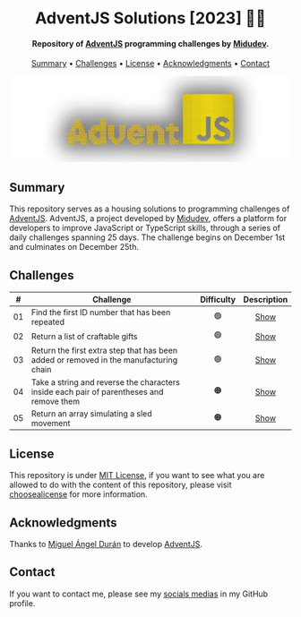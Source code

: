 <h1 align="center">
    AdventJS Solutions [2023] 🎅🎄
</h1>

<h4 align="center">
    Repository of <a href="https://adventjs.dev/es" target="_blank">AdventJS<a> programming challenges by <a href="https://www.linkedin.com/in/midudev/" target="_blank">Midudev</a>.
</h4>

<p align="center">
    <a href="#----summary">Summary</a> •
    <a href="#----challenges">Challenges</a> •
    <a href="#----license">License</a> •
    <a href="#----acknowledgments">Acknowledgments</a> •
    <a href="#----contact">Contact</a>
</p>

<p align="center">
    <img src="./.github/adventjs-logo.png" width="625">
</p>

<h2>
    Summary
</h2>
<p>
    This repository serves as a housing solutions to programming challenges of <a href="https://adventjs.dev/es" target="_blank">AdventJS<a>. AdventJS, a project developed by <a href="https://www.linkedin.com/in/midudev/" target="_blank">Midudev</a>, offers a platform for developers to improve JavaScript or TypeScript skills, through a series of daily challenges spanning 25 days. The challenge begins on December 1st and culminates on December 25th.
</p>

<h2>
    Challenges
</h2>

|  #  | Challenge                                                                                | Difficulty |        Description         |
| :-: | ---------------------------------------------------------------------------------------- | :--------: | :------------------------: |
| 01  | Find the first ID number that has been repeated                                          |     🟢     | [Show](./src/01-challenge) |
| 02  | Return a list of craftable gifts                                                         |     🟢     | [Show](./src/02-challenge) |
| 03  | Return the first extra step that has been added or removed in the manufacturing chain    |     🟢     | [Show](./src/03-challenge) |
| 04  | Take a string and reverse the characters inside each pair of parentheses and remove them |     🟠     | [Show](./src/04-challenge) |
| 05  | Return an array simulating a sled movement                                               |     🟠     | [Show](./src/05-challenge) |

<h2>
    License
</h2>
<p>
    This repository is under <a href="./LICENSE" target="_blank">MIT License</a>, if you want to see what you are allowed to do with the content of this repository, please visit <a href="https://choosealicense.com/licenses/" target="_blank">choosealicense</a> for more information.
</p>

<h2>
    Acknowledgments
</h2>
<p>
    Thanks to <a href="https://www.linkedin.com/in/midudev/" target="_blank">Miguel Ángel Durán</a> to develop <a href="https://adventjs.dev/es" target="_blank">AdventJS<a>.
</p>

<h2>
    Contact
</h1>
<p>
    If you want to contact me, please see my <a href="https://github.com/hozlucas28" target="_blank">socials medias</a> in my GitHub profile.
</p>
